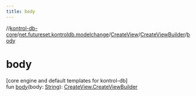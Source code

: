 ```yaml
---
title: body
---
```

//[kontrol-db-core](../../../../index.html)/[net.futureset.kontroldb.modelchange](../../index.html)/[CreateView](../index.html)/[CreateViewBuilder](index.html)/[body](body.html)



# body



[core engine and default templates for kontrol-db]\
fun [body](body.html)(body: [String](https://kotlinlang.org/api/latest/jvm/stdlib/kotlin/-string/index.html)): [CreateView.CreateViewBuilder](index.html)




